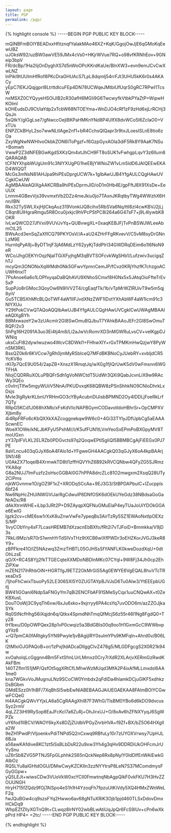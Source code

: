 ```yaml
---
layout: page
title: PGP
permalink: /pgp/
---
```

{% highlight console %}
-----BEGIN PGP PUBLIC KEY BLOCK-----

mQINBFmBOlYBEADxxHfitznqfYalakMAo46XZ+KqK/GgojOwJjE6qGMoKqEewUBZ
uJOksW92/uzBW0awVE59JMx4cVs0+HKjrWVue7RQ+o98vfKRNhEov+9GNeip3bpV
FR/dcBp/1Ha2IijOnDyghXS7d5nWoOPcKKrdKaUe/BInXW3+evn9emJCvCwXwLNZ
InPikl9tUUImHfRof8PKcDraGHUAcS7LpL8dqmlj54rrFJt3UHU5kK6r0s4AKACy
yEpC7lEKJQqjgprI8LtrttdIcuFEp4DN78UCWqeJMtbiUfUqrS0gRC7RPwI1TcsW
nxMSXZ0CYQyyeHSOIJIB2cR30afH6MGIi9G6TwcwyfkVtbkPYaZtP+WipwHKOlmI
kOHEudsDJ9Ct/laYdp2xTcbW68NTOEYma+WnDJO4cRf1zF9zHd6xjLrRCHj3QsJn
5sQtkY/gIGgLse7/gNwccOejlBKPaHMKnYNd8P4UIfX8dvWCo5I6ZcIaO0+VxTUs
ENPZCkBHyL2so7wwNLtIAge2nf1+bR4CchsQIQapr3r9txJLoesISLnE8tio6zOa
ZxyWgNwNWHIvoOkbkZON6IToPgzf+f6GzpGyxAOla3diF5Rk8Y9AaK7NSu+Bomwh
VwwP2Z3dNFEBGwKgdSXKzQm4xtJhCH9FT8oSUK1vFwhgpLqvY3z6lIum8QARAQAB
tCFNYXhpbWUgUm91c3NlYXUgPG1heEBjYWNoZW1vLm5ldD6JAlQEEwEKAD4WIQQT
McGs3mNsN81AHJpa9hiPEsDprgUCW7k+1gIbAwUJB4YfgAULCQgHAwUVCgkICwUW
AgMBAAIeAQIXgAAKCRBa9hiPEsDprmJID/oD1n0Hb4E/gpFftJ8X91XsDe+EeUUX
Lnmm4GBevVjs39vvmxtVb2DZz4meJkiu0jo7TAxnJKRqtbyTWg4WWzhX6Hnn/IBN
Rkx32TySWLXxjHjlCkqAuz319VonklJQ8cihx5RbSVa6Nq/ttI8zI4cwKBVJ2jLj
C8qn8UIHgraRmgu5R8Ocu0jxkjc9hVPcPStPC8i264a6G47sF7+j9L4IywbK8OKR
IvLwQWCD27JfVxii9VUVJvYq+QUBvwgXL+0xaqKEBJFjTvPnBSWJWLeeAbmCtL25
BWsAcd3enSqZaXfICQ79PKYOsV//A+aU24ZHrFFgRKvevV/C5vM8syDrGNnLzM9E
HurnIqPyA9j+ByDT1njF3jA6MdLzY62yyKjTddPlrI34GWDRqDEim6o1I6NoN9eR
WCo/JhgOEKYrOqzNjaITGiXFyjhgM3qBVTSOFcvkWgSHb1/Lufzwiv3ucigqZhTJ
mcyQm3ONONxXqWMdh0Nk5GFwvYpmnCemJP/fCvz0KRjYhzfK7chzgoACUWHlnxIT
7PsAnoe6a6o1LOPfxyqaDaBQhAVU9XNhoSCmxf8H0Nx5x5JAtqOioFfteTrEv5xP
SupPJo8rGMoc3QoyOw6N9IVV2T4/cgEaqfTk/1b/vTpMrWZlRUivT9w5m5qj8yiV
Gu5TCB5XhMfcBLQoTWF4aW1lIFJvdXNzZWF1IDxtYXhAbWF4aW1lcm91c3NlYXUu
Y29tPokCVwQTAQoAQQIbAwUJB4YfgAULCQgHAwUVCgkICwUWAgMBAAIeAQIXgBYh
BBMxwazeY2w3zUAcmlr2GI8SwOmuBQJbuT7YAhkBAAoJEFr2GI8SwOmuTRQP/2v3
ShPg16H2091A3uo3Ei4tj4m8/Li2aJwVcRomrXD3nMGWRuLvsCV+veIKgpDJWNiq
uksCuFl82dywIwuzwo4WcvC8DWkl1+FHhwXlY+rGxTPMKmHwQzjwY8PyWnSM3RKL
BssQZ0k6r6KVCcw7gRh0jmMyRSbIceQ7MFdBKBNoCyJUebRY+xvbljdCR5YcKV8o
rKI7p7QcE9U054/2apZB+XnszX1RmqtJq/wXGg1fjlQrUwK5dV0wFmsnn6WGTFHA
NlojCQDRRuXOLuPBQFrSdh1gVoNWCtdT5UdWr3QXi9QabJcvnLiX9w9RAcWy3QEo
c0vIrrjTIfw5mgyWUiiV5NnA/PKUDvxqK68QBW8zPSnShhkNO9CNIoDhrkLxDsjs
Mvle3lgRykrKLbnUYRHmGO3cYByAcubnDIJisbBPMND2Oy4IDDLjFoeRkLrf7QTy
RRpG5KCd1J068hXMb/xFsKdVIicNAPBGymCODavotldoHBhrSr+OpCMPXVXjbm8y
4i4RpFRFo6cKbQXXkXAZcoggnekqw9W6c0+4Gi33TYlyJDfUpbCg5aEAAAScwnEC
WoeX1OWe/kNLJbKFyU5PxhM//i/K5ufFUN1tLVmYeoSxEPmPoBXGpyMV8TmoUGxn
zY37pIFVLKL2ELRZb0PDGvcts97q2QoqwEPtlSgliQI5BBMBCgAjFiEEGx0PJ7PE
8aVLncu403qGJyX6oA4FAlo1d+YFgweGH4AACgkQ03qGJyX6oA4kpBAArjSN1/4B
U0AkZX71oqelB4XrmwkTD8tI1zffHQVYhZ6B92kRVCQNbw4QFyZG5SJRmzYKA8qr
G8a2NUJ7lmFuzfz2oHscGGBAI0G7hPPA8drcZLc81O2mwgxm2XsqQ28UTy2CiPms
njkWGvnmw1O/gOZ9F1xZ+XRODqSCcAa+9EJ3G3/StBPDAPbuIC+lZucppls6bf24
Nw6NpHcZHUiNWGVlJarRgCdwulP8DNfOSK6dOEkUYeGdz38NBdsaGoGaNrADx/R8
dAkXtrmWHE+iLbp3JRt2P+D9ZAyqpXQFNuGMuElaP4eyTUaJoUiYDOkGGAe6EwlG
Igzk2cv+cME6sw1rXxK8uZnwVwFe7ypeqBs3AirTzRy5SZ1EWAoNxtIpOEXzS/MP
1ivyCObYny4xF7LcasHREMB7dXzacnEbBXfo/fRt2i7vTJFoiD+Bmmkka/V9jD3s
7RkLi9Mz/sR70rS1wmhYrTdSIVxTHz9tXCB6wlXfPWDr3oEHZKorJVGJ3keR8Y9+
zBPFkre41O/lZ5NAzwq3ZmzTHBTL05OJHSsSfYANFLK0kweDozdXqU+0dtOhLzsE
qO/X+RC4S8Yjj2fkTTGECqteXXMDoNBDlnMKc07CYql+9W8Fj34Jh0cp2EhZiPXw
mZEN217ihRhbOiN+HGRTfgJ9ETZ2OkMrGiS5Ag0EWYE6VgEQAL8huVTcTRxeaDxS
/1jhoFhCwixTbuoPy52LE306SXI5Y0ZUGTAYpBJVJsD6Tu0Alw3/YtEEEpbUGitj
BW41iGOani6NdpSaFNGyYm7qBi2ENCFbAF91SMeSyCqx1uuCNQwAX+t0ZeKBXusL
DouTOoWj3C9yqTh6xw/6xJu6xko+9xjrryy6PA4csYq7uvODO6m/azZZOJjkaSYk
Rq0StNcfHhg56iXqjdn6q/Qtkx4SpmdNhTmqQfMcjS6z55r46l1Ng8FgdQ0+Ty28
tH1bxu/D0pOWPQex28p1vP0cwqiz5a3BdGBIs00q9oo1H1GxmGcC9WWbvpgYilz6
+rQ7pmCA0fARtgky5YN9Pwyle1jvBAgijIRY0sulmYPs9KMFqln+Ahrd0v/B06LK
l2tMlxiOJGPAQoB+or/1zPxj9dADcaDllggCIvZ478g5/MLGDFgcgS2X0R21k94w
xvOaholqLcGggnn4Bm5FxtSfmLUrLMmxz0Cry7rXdR2XLArjvXERmGzRwdKAkFBm
140TZfIm151jMP/QsfOt5qgXRtCfLMhwWzMUqd3MfA2P4ixAfMLLmxdsl6AA1me0
kna7WGkvVoJMugnuLNz9SCoCW0Ymbdx2qFdIDa4hlamkDCjuGlKF5xdhkzDsBGbm
GMdESzz0h1hBF/7XqBhSI5wbEwNlABEBAAGJAiUEGAEKAA8FAlmBOlYCGwwFCQeG
H4AACgkQWvYYjxLA6a5CgRAAgXhI87F3WhG/TlsBM0YBo6d6kDO9dvcusSyz2rmV
4qLZZ3iHI9RySop8EaJFcKcl7a6ZuRj+OhJirxUJ+O/8xAv6hZFNXYyqJ6SgWPZk
uY6fod1IlBCV/WAOY6kyXs8DZjZUdbVPGyZnrbHVA+f9Zf+BX/bZ5O64HXgIla2W
9eZH1PwdP/VIjoenkvPdiTNPd5Q2nCxwq9RBfuLy10r7zUYOXVrwsy7UpHJL6BJa
a56awKAfdive8KC1zt5iSsBLbDsR22u9xw3Yh4g3qHv9DDRDiUkOHFcmJrUYySnu
uZ6rSb8ZVG5PTNJSFpGLphhk2S65nQckNep8Rx8pNylY0ldDIfEnWAIEwkGAlbOz
RQ5LYu8alGHtdOGU/DMwCwyKZCKIln3zzNYYtrsP8LeN7S37MComdmysFGyGGpw+
yQ5LEJt+wiwsCDw3VUoVkW0xcYClI0FmwtnqNbAgpQIkF0vkFKU7H3HvZZOUUNGH
HryH715fZQdz9fOj7AlSpo4eS1h1H4YzoqFh7fpzuUtKiVdy5XQ4HMxZWnWeLF2q
fwJQuBGw4cq9szsFYq2Hwwo6av68gNTuXRiK3Ojb1pjd460TLSxDdovDmxHCkDq9
WhpEZfZlIyXGTnQ9t+CLwqz8lrNY02wbBLwAtiUqJpQr6FcS9IUv+cPn6wXkpPrd
HP4=
=2tc/
-----END PGP PUBLIC KEY BLOCK-----

{% endhighlight %}

